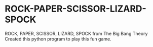 # ROCK-PAPER-SCISSOR-LIZARD-SPOCK
ROCK, PAPER, SCISSOR, LIZARD, SPOCK from The Big Bang Theory
Created this python program to play this fun game.
